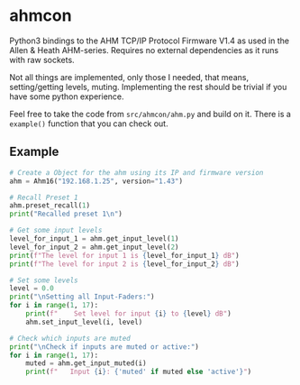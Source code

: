# ahmcon

Python3 bindings to the AHM TCP/IP Protocol Firmware V1.4 as used in the Allen & Heath AHM-series. Requires no external dependencies as it runs with raw sockets.

Not all things are implemented, only those I needed, that means, setting/getting levels, muting. Implementing the rest should be trivial if you have some python experience.

Feel free to take the code from `src/ahmcon/ahm.py` and build on it. There is a `example()` function that you can check out.


## Example

```python
# Create a Object for the ahm using its IP and firmware version
ahm = Ahm16("192.168.1.25", version="1.43")

# Recall Preset 1
ahm.preset_recall(1)
print("Recalled preset 1\n")

# Get some input levels
level_for_input_1 = ahm.get_input_level(1)
level_for_input_2 = ahm.get_input_level(2)
print(f"The level for input 1 is {level_for_input_1} dB")
print(f"The level for input 2 is {level_for_input_2} dB")

# Set some levels
level = 0.0
print("\nSetting all Input-Faders:")
for i in range(1, 17):
    print(f"    Set level for input {i} to {level} dB")
    ahm.set_input_level(i, level)

# Check which inputs are muted
print("\nCheck if inputs are muted or active:")
for i in range(1, 17):
    muted = ahm.get_input_muted(i)
    print(f"   Input {i}: {'muted' if muted else 'active'}")
```
